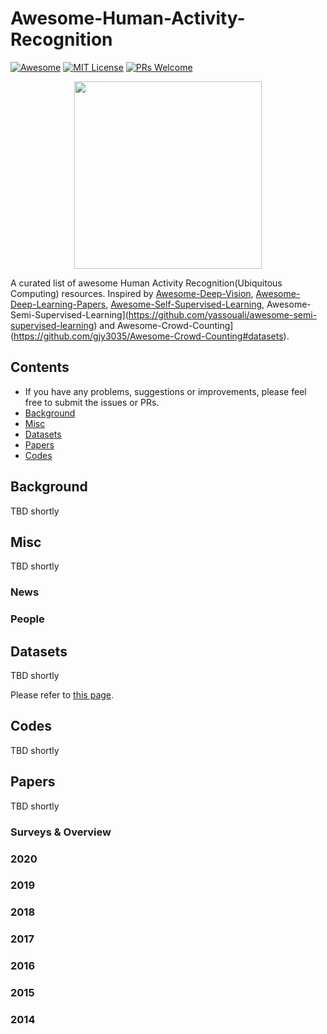 # Awesome-Human-Activity-Recognition

[![Awesome](https://awesome.re/badge.svg)](https://awesome.re) [![MIT License](https://img.shields.io/badge/license-MIT-green.svg)](https://opensource.org/licenses/MIT) [![PRs Welcome](https://img.shields.io/badge/PRs-welcome-brightgreen.svg?style=flat-square)](http://makeapullrequest.com)

<p align="center">
  <img width="300" src="https://i.imgur.com/Ky2jxnj.png" "Awesome!">
</p>

A curated list of awesome Human Activity Recognition(Ubiquitous Computing) resources. Inspired by [Awesome-Deep-Vision](https://github.com/kjw0612/awesome-deep-vision), [Awesome-Deep-Learning-Papers](https://github.com/terryum/awesome-deep-learning-papers), [Awesome-Self-Supervised-Learning](https://github.com/jason718/awesome-self-supervised-learning), Awesome-Semi-Supervised-Learning](https://github.com/yassouali/awesome-semi-supervised-learning) and Awesome-Crowd-Counting](https://github.com/gjy3035/Awesome-Crowd-Counting#datasets).

## Contents
* If you have any problems, suggestions or improvements, please feel free to submit the issues or PRs.
* [Background](#Background)
* [Misc](#misc)
* [Datasets](#Datasets)
* [Papers](#Papers)
* [Codes](#Codes)

## Background

TBD shortly

## Misc

TBD shortly

### News

### People

## Datasets

TBD shortly

Please refer to [this page](Data/Datasets.md).

## Codes

TBD shortly

## Papers

TBD shortly

### Surveys & Overview

### 2020

### 2019

### 2018

### 2017

### 2016

### 2015

### 2014
